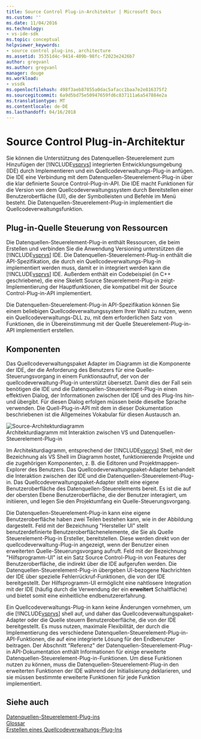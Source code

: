 ```yaml
---
title: Source Control Plug-in-Architektur | Microsoft Docs
ms.custom: ''
ms.date: 11/04/2016
ms.technology:
- vs-ide-sdk
ms.topic: conceptual
helpviewer_keywords:
- source control plug-ins, architecture
ms.assetid: 35351d4c-9414-409b-98fc-f2023e2426b7
author: gregvanl
ms.author: gregvanl
manager: douge
ms.workload:
- vssdk
ms.openlocfilehash: 498f3aeb87855a0dac5afacc1baa7e2e816375f2
ms.sourcegitcommit: 6a9d5bd75e50947659fd6c837111a6a547884e2a
ms.translationtype: MT
ms.contentlocale: de-DE
ms.lasthandoff: 04/16/2018
---
```

# <a name="source-control-plug-in-architecture"></a>Source Control Plug-in-Architektur
Sie können die Unterstützung des Datenquellen-Steuerelement zum Hinzufügen der [!INCLUDE[vsprvs](../../code-quality/includes/vsprvs_md.md)] integrierten Entwicklungsumgebung (IDE) durch Implementieren und ein Quellcodeverwaltungs-Plug-in anfügen. Die IDE eine Verbindung mit dem Datenquellen-Steuerelement-Plug-in über die klar definierte Source Control-Plug-in-API. Die IDE macht Funktionen für die Version von dem Quellcodeverwaltungssystem durch Bereitstellen einer Benutzeroberfläche (UI), die der Symbolleisten und Befehle im Menü besteht. Die Datenquellen-Steuerelement-Plug-in implementiert die Quellcodeverwaltungsfunktion.  
  
## <a name="source-control-plug-in-resources"></a>Plug-in-Quelle Steuerung von Ressourcen  
 Die Datenquellen-Steuerelement-Plug-in enthält Ressourcen, die beim Erstellen und verbinden Sie die Anwendung Versioning unterstützen die [!INCLUDE[vsprvs](../../code-quality/includes/vsprvs_md.md)] IDE. Die Datenquellen-Steuerelement-Plug-in enthält die API-Spezifikation, die durch ein Quellcodeverwaltungs-Plug-in implementiert werden muss, damit er in integriert werden kann die [!INCLUDE[vsprvs](../../code-quality/includes/vsprvs_md.md)] IDE. Außerdem enthält ein Codebeispiel (in C++ geschriebene), die eine Skelett Source Steuerelement-Plug-in zeigt-Implementierung der Hauptfunktionen, die kompatibel mit der Source Control-Plug-in-API implementiert.  
  
 Die Datenquellen-Steuerelement-Plug-in API-Spezifikation können Sie einem beliebigen Quellcodeverwaltungssystem Ihrer Wahl zu nutzen, wenn ein Quellcodeverwaltungs-DLL zu, mit dem erforderlichen Satz von Funktionen, die in Übereinstimmung mit der Quelle Steuerelement-Plug-in-API implementiert erstellen.  
  
## <a name="components"></a>Komponenten  
 Das Quellcodeverwaltungspaket Adapter im Diagramm ist die Komponente der IDE, der die Anforderung des Benutzers für eine Quelle-Steuerungsvorgang in einem Funktionsaufruf, der von der quellcodeverwaltung-Plug-in unterstützt übersetzt. Damit dies der Fall sein benötigen die IDE und die Datenquellen-Steuerelement-Plug-in einen effektiven Dialog, der Informationen zwischen der IDE und des Plug-Ins hin-und übergibt. Für diesen Dialog erfolgen müssen beide dieselbe Sprache verwenden. Die Quell-Plug-in-API mit dem in dieser Dokumentation beschriebenen ist die Allgemeines Vokabular für diesen Austausch an.  
  
 ![Source-Architekturdiagramm](../../extensibility/internals/media/vs_sccsdk_plug_in_arch.gif "Vs_sccsdk_plug_in_arch")  
Architekturdiagramm mit Interaktion zwischen VS und Datenquellen-Steuerelement-Plug-in  
  
 Im Architekturdiagramm, entsprechend der [!INCLUDE[vsprvs](../../code-quality/includes/vsprvs_md.md)] Shell, mit der Bezeichnung als VS Shell im Diagramm hostet, funktionierende Projekte und die zugehörigen Komponenten, z. B. die Editoren und Projektmappen-Explorer des Benutzers. Das Quellcodeverwaltungspaket-Adapter behandelt die Interaktion zwischen der IDE und die Datenquellen-Steuerelement-Plug-in. Das Quellcodeverwaltungspaket-Adapter stellt eine eigene Benutzeroberfläche des Datenquellen-Steuerelements bereit. Es ist die auf der obersten Ebene Benutzeroberfläche, die der Benutzer interagiert, um initiieren, und legen Sie den Projektumfang ein Quelle-Steuerungsvorgang.  
  
 Die Datenquellen-Steuerelement-Plug-in kann eine eigene Benutzeroberfläche haben zwei Teilen bestehen kann, wie in der Abbildung dargestellt. Feld mit der Bezeichnung "Hersteller UI" stellt benutzerdefinierte Benutzeroberflächenelemente, die Sie als Quelle Steuerelement-Plug-in Ersteller, bereitstellen. Diese werden direkt von der quellcodeverwaltung-Plug-in angezeigt, wenn der Benutzer einen erweiterten Quelle-Steuerungsvorgang aufruft. Feld mit der Bezeichnung "Hilfsprogramm-UI" ist ein Satz Source Control-Plug-in von Features der Benutzeroberfläche, die indirekt über die IDE aufgerufen werden. Die Datenquellen-Steuerelement-Plug-in übergeben UI-bezogene Nachrichten der IDE über spezielle Fehlerrückruf-Funktionen, die von der IDE bereitgestellt. Der Hilfsprogramm-UI ermöglicht eine nahtlosere Integration mit der IDE (häufig durch die Verwendung der ein **erweitert** Schaltfläche) und bietet somit eine einheitliche endbenutzererfahrung.  
  
 Ein Quellcodeverwaltungs-Plug-in kann keine Änderungen vornehmen, um die [!INCLUDE[vsprvs](../../code-quality/includes/vsprvs_md.md)] shell auf, und daher das Quellcodeverwaltungspaket-Adapter oder die Quelle steuern Benutzeroberfläche, die von der IDE bereitgestellt. Es muss nutzen, maximale Flexibilität, der durch die Implementierung des verschiedene Datenquellen-Steuerelement-Plug-in-API-Funktionen, die auf eine integrierte Lösung für den Endbenutzer beitragen. Der Abschnitt "Referenz" der Datenquellen-Steuerelement-Plug-in API-Dokumentation enthält Informationen für einige erweiterte Datenquellen-Steuerelement-Plug-in-Funktionen. Um diese Funktionen nutzen zu können, muss die Datenquellen-Steuerelement-Plug-in den erweiterten Funktionen der IDE während der Initialisierung deklarieren, und sie müssen bestimmte erweiterte Funktionen für jede Funktion implementiert.  
  
## <a name="see-also"></a>Siehe auch  
 [Datenquellen-Steuerelement-Plug-ins](../../extensibility/source-control-plug-ins.md)   
 [Glossar](../../extensibility/source-control-plug-in-glossary.md)   
 [Erstellen eines Quellcodeverwaltungs-Plug-Ins](../../extensibility/internals/creating-a-source-control-plug-in.md)